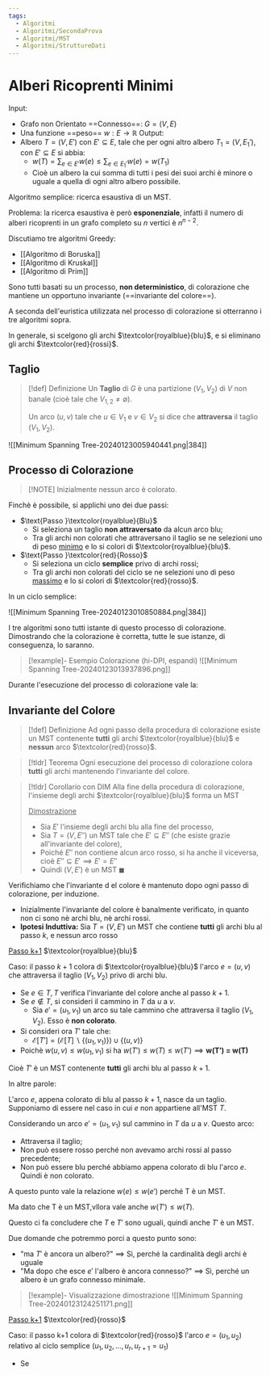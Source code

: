 ```yaml
---
tags:
  - Algoritmi
  - Algoritmi/SecondaProva
  - Algoritmi/MST
  - Algoritmi/StruttureDati
---
```

# Alberi Ricoprenti Minimi

Input: 
- Grafo non Orientato ==Connesso==: $G=(V,E)$
- Una funzione ==peso== $w:E\to \mathbb{R}$
Output:
- Albero $T=(V,E')$ con $E' \subseteq E$, tale che per ogni altro albero $T_{1}=(V,E_{1}')$, con $E'\subseteq E$ si abbia:
	- $w(T)=\displaystyle\sum_{e \in E'}w(e)\leq \displaystyle\sum_{e \in E_{1}'}w(e)=w(T_{1})$
	- Cioè un albero la cui somma di tutti i pesi dei suoi archi è minore o uguale a quella di ogni altro albero possibile.
 


Algoritmo semplice: ricerca esaustiva di un MST. 

Problema: la ricerca esaustiva è però **esponenziale**, infatti il numero di alberi ricoprenti in un grafo completo su $n$ vertici è $n^{n-2}$. 


Discutiamo tre algoritmi Greedy:
- [[Algoritmo di Boruska]]
- [[Algoritmo di Kruskal]]
- [[Algoritmo di Prim]]

Sono tutti basati su un processo, **non deterministico**, di colorazione che mantiene un opportuno invariante (==invariante del colore==). 

A seconda dell'euristica utilizzata nel processo di colorazione si otterranno i tre algoritmi sopra. 

In generale, si scelgono gli archi $\textcolor{royalblue}{blu}$, e si eliminano gli archi $\textcolor{red}{rossi}$.

## Taglio


> [!def] Definizione
> Un **Taglio** di $G$ è una partizione $(V_{1},V_{2})$ di $V$ non banale (cioè tale che $V_{1,2}\neq \emptyset$). 
> 
> Un arco $(u,v)$ tale che $u \in V_{1}$ e $v \in V_{2}$ si dice che **attraversa** il taglio $(V_{1},V_{2})$.


![[Minimum Spanning Tree-20240123005940441.png|384]]

## Processo di Colorazione


> [!NOTE] Inizialmente nessun arco è colorato.

Finchè è possibile, si applichi uno dei due passi: 


- $\text{Passo }\textcolor{royalblue}{Blu}$
	- Si seleziona un taglio **non attraversato** da alcun arco blu;
	- Tra gli archi non colorati che attraversano il taglio se ne selezioni uno di peso <ins>minimo</ins> e lo si colori di $\textcolor{royalblue}{blu}$.
- $\text{Passo }\textcolor{red}{Rosso}$
	- Si seleziona un ciclo **semplice** privo di archi rossi;
	- Tra gli archi non colorati del ciclo se ne selezioni uno di peso <ins>massimo</ins> e lo si colori di $\textcolor{red}{rosso}$.
 


In un ciclo semplice: 

![[Minimum Spanning Tree-20240123010850884.png|384]]

I tre algoritmi sono tutti istante di questo processo di colorazione. Dimostrando che la colorazione è corretta, tutte le sue istanze, di conseguenza, lo saranno.


> [!example]- Esempio Colorazione (hi-DPI, espandi)
> ![[Minimum Spanning Tree-20240123013937896.png]]

Durante l'esecuzione del processo di colorazione vale la:

## Invariante del Colore


> [!def] Definizione
> Ad ogni passo della procedura di colorazione esiste un MST contenente **tutti** gli archi $\textcolor{royalblue}{blu}$ e **nessun** arco $\textcolor{red}{rosso}$.


> [!tldr] Teorema
> Ogni esecuzione del processo di colorazione colora **tutti** gli archi mantenendo l'invariante del colore.


> [!tldr] Corollario con DIM
> Alla fine della procedura di colorazione, l'insieme degli archi $\textcolor{royalblue}{blu}$ forma un MST 
>
> <ins>Dimostrazione</ins>
>  - Sia $E'$ l'insieme degli archi blu alla fine del processo,
>  - Sia $T=(V,E'')$ un MST tale che $E'\subseteq E''$ (che esiste grazie all'invariante del colore),
>  - Poiché $E''$ non contiene alcun arco rosso, si ha anche il viceversa, cioè $E''\subseteq E' \implies E'=E''$
>  - Quindi $(V,E')$ è un MST $\blacksquare$

Verifichiamo che l'invariante d el colore è mantenuto dopo ogni passo di colorazione, per induzione. 

- Inizialmente l'invariante del colore è banalmente verificato, in quanto non ci sono nè archi blu, nè archi rossi.
- **Ipotesi Induttiva:** Sia $T=(V,E')$ un MST che contiene **tutti** gli archi blu al passo $k$, e nessun arco rosso
 

<ins>Passo k+1</ins> $\textcolor{royalblue}{blu}$  

Caso: il passo $k+1$ colora di $\textcolor{royalblue}{blu}$ l'arco $e=(u,v)$ che attraversa il taglio $(V_{1},V_{2})$ privo di archi blu. 

- Se $e \in T, T$ verifica l'invariante del colore anche al passo $k+1$.
- Se $e \notin T$, si consideri il cammino in $T$ da $u$ a $v$.
	- Sia $e'=(u_{1},v_{1})$ un arco su tale cammino che attraversa il taglio $(V_{1},V_{2})$. Esso è **non colorato**.
- Si consideri ora $T'$ tale che:
	- $\mathcal{E}[T']=(\mathcal{E}[T]\backslash\{(u_{1},v_{1})\})\cup\{(u,v)\}$
- Poichè $w(u,v)\leq w(u_{1},v_{1})$ si ha $w(T')\leq w(T)\leq w(T') \implies \textbf{w(T')\ =\ w(T)}$
 

Cioè $T'$ è un MST contenente **tutti** gli archi blu al passo $k+1$. 

In altre parole: 

L'arco $e$, appena colorato di blu al passo $k+1$, nasce da un taglio. Supponiamo di essere nel caso in cui $e$ non appartiene all'MST $T$. 

Considerando un arco $e'=(u_{1},v_{1})$ sul cammino in $T$ da $u$ a $v$. Questo arco:
- Attraversa il taglio;
- Non può essere rosso perché non avevamo archi rossi al passo precedente;
- Non può essere blu perché abbiamo appena colorato di blu l'arco $e$.
Quindi è non colorato. 


A questo punto vale la relazione $w(e)\leq w(e')$ perché T è un MST. 

Ma dato che T è un MST,vllora vale anche $w(T') \leq w(T)$. 

Questo ci fa concludere che $T$ e $T'$ sono uguali, quindi anche $T'$ è un MST.

Due domande che potremmo porci a questo punto sono: 
- "ma $T'$ è ancora un albero?" $\implies$ Sì, perché la cardinalità degli archi è uguale
- "Ma dopo che esce $e'$ l'albero è ancora connesso?" $\implies$ Sì, perché un albero è un grafo connesso minimale.


> [!example]- Visualizzazione dimostrazione
> ![[Minimum Spanning Tree-20240123124251171.png]]


<ins>Passo k+1</ins> $\textcolor{red}{rosso}$ 

Caso: il passo k+1 colora di $\textcolor{red}{rosso}$ l'arco $e=(u_{1},u_{2})$ relativo al ciclo semplice $(u_{1},u_{2},\dots,u_{r},u_{r+1}=u_{1})$ 

- Se 